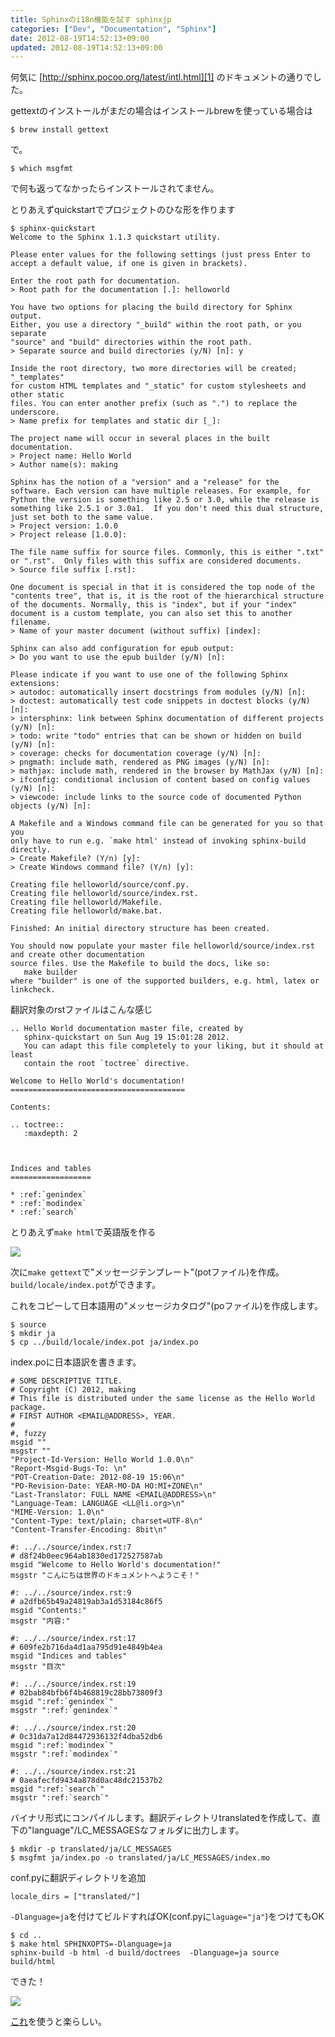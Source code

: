 ```yaml
---
title: Sphinxのi18n機能を試す sphinxjp
categories: ["Dev", "Documentation", "Sphinx"]
date: 2012-08-19T14:52:13+09:00
updated: 2012-08-19T14:52:13+09:00
---
```


何気に [http://sphinx.pocoo.org/latest/intl.html][1] のドキュメントの通りでした。

gettextのインストールがまだの場合はインストールbrewを使っている場合は

    $ brew install gettext

で。

    $ which msgfmt

で何も返ってなかったらインストールされてません。

とりあえずquickstartでプロジェクトのひな形を作ります

    $ sphinx-quickstart 
    Welcome to the Sphinx 1.1.3 quickstart utility.
    
    Please enter values for the following settings (just press Enter to
    accept a default value, if one is given in brackets).
    
    Enter the root path for documentation.
    > Root path for the documentation [.]: helloworld
    
    You have two options for placing the build directory for Sphinx output.
    Either, you use a directory "_build" within the root path, or you separate
    "source" and "build" directories within the root path.
    > Separate source and build directories (y/N) [n]: y
    
    Inside the root directory, two more directories will be created; "_templates"
    for custom HTML templates and "_static" for custom stylesheets and other static
    files. You can enter another prefix (such as ".") to replace the underscore.
    > Name prefix for templates and static dir [_]: 
    
    The project name will occur in several places in the built documentation.
    > Project name: Hello World
    > Author name(s): making
    
    Sphinx has the notion of a "version" and a "release" for the
    software. Each version can have multiple releases. For example, for
    Python the version is something like 2.5 or 3.0, while the release is
    something like 2.5.1 or 3.0a1.  If you don't need this dual structure,
    just set both to the same value.
    > Project version: 1.0.0
    > Project release [1.0.0]: 
    
    The file name suffix for source files. Commonly, this is either ".txt"
    or ".rst".  Only files with this suffix are considered documents.
    > Source file suffix [.rst]: 
    
    One document is special in that it is considered the top node of the
    "contents tree", that is, it is the root of the hierarchical structure
    of the documents. Normally, this is "index", but if your "index"
    document is a custom template, you can also set this to another filename.
    > Name of your master document (without suffix) [index]: 
    
    Sphinx can also add configuration for epub output:
    > Do you want to use the epub builder (y/N) [n]: 
    
    Please indicate if you want to use one of the following Sphinx extensions:
    > autodoc: automatically insert docstrings from modules (y/N) [n]: 
    > doctest: automatically test code snippets in doctest blocks (y/N) [n]: 
    > intersphinx: link between Sphinx documentation of different projects (y/N) [n]: 
    > todo: write "todo" entries that can be shown or hidden on build (y/N) [n]: 
    > coverage: checks for documentation coverage (y/N) [n]: 
    > pngmath: include math, rendered as PNG images (y/N) [n]: 
    > mathjax: include math, rendered in the browser by MathJax (y/N) [n]: 
    > ifconfig: conditional inclusion of content based on config values (y/N) [n]: 
    > viewcode: include links to the source code of documented Python objects (y/N) [n]: 
    
    A Makefile and a Windows command file can be generated for you so that you
    only have to run e.g. `make html' instead of invoking sphinx-build
    directly.
    > Create Makefile? (Y/n) [y]: 
    > Create Windows command file? (Y/n) [y]: 
    
    Creating file helloworld/source/conf.py.
    Creating file helloworld/source/index.rst.
    Creating file helloworld/Makefile.
    Creating file helloworld/make.bat.
    
    Finished: An initial directory structure has been created.
    
    You should now populate your master file helloworld/source/index.rst and create other documentation
    source files. Use the Makefile to build the docs, like so:
       make builder
    where "builder" is one of the supported builders, e.g. html, latex or linkcheck.

翻訳対象のrstファイルはこんな感じ

    .. Hello World documentation master file, created by
       sphinx-quickstart on Sun Aug 19 15:01:28 2012.
       You can adapt this file completely to your liking, but it should at least
       contain the root `toctree` directive.
    
    Welcome to Hello World's documentation!
    =======================================
    
    Contents:
    
    .. toctree::
       :maxdepth: 2
    
    
    
    Indices and tables
    ==================
    
    * :ref:`genindex`
    * :ref:`modindex`
    * :ref:`search`

とりあえず`make html`で英語版を作る

<a href='/api/v1/files/00064/before.png'><img src='/api/v1/files/00064/before.png' /></a>

次に`make gettext`で"メッセージテンプレート"(potファイル)を作成。`build/locale/index.pot`ができます。

これをコピーして日本語用の"メッセージカタログ"(poファイル)を作成します。

    $ source
    $ mkdir ja
    $ cp ../build/locale/index.pot ja/index.po

index.poに日本語訳を書きます。

    # SOME DESCRIPTIVE TITLE.
    # Copyright (C) 2012, making
    # This file is distributed under the same license as the Hello World package.
    # FIRST AUTHOR <EMAIL@ADDRESS>, YEAR.
    #
    #, fuzzy
    msgid ""
    msgstr ""
    "Project-Id-Version: Hello World 1.0.0\n"
    "Report-Msgid-Bugs-To: \n"
    "POT-Creation-Date: 2012-08-19 15:06\n"
    "PO-Revision-Date: YEAR-MO-DA HO:MI+ZONE\n"
    "Last-Translator: FULL NAME <EMAIL@ADDRESS>\n"
    "Language-Team: LANGUAGE <LL@li.org>\n"
    "MIME-Version: 1.0\n"
    "Content-Type: text/plain; charset=UTF-8\n"
    "Content-Transfer-Encoding: 8bit\n"
    
    #: ../../source/index.rst:7
    # d8f24b0eec964ab1830ed172527587ab
    msgid "Welcome to Hello World's documentation!"
    msgstr "こんにちは世界のドキュメントへようこそ！"
    
    #: ../../source/index.rst:9
    # a2dfb65b49a24819ab3a1d53184c86f5
    msgid "Contents:"
    msgstr "内容:"
    
    #: ../../source/index.rst:17
    # 609fe2b716da4d1aa795d91e4849b4ea
    msgid "Indices and tables"
    msgstr "目次"
    
    #: ../../source/index.rst:19
    # 02bab84bfb6f4b468819c28bb73809f3
    msgid ":ref:`genindex`"
    msgstr ":ref:`genindex`"
    
    #: ../../source/index.rst:20
    # 0c31da7a12d84472936132f4dba52db6
    msgid ":ref:`modindex`"
    msgstr ":ref:`modindex`"
    
    #: ../../source/index.rst:21
    # 0aeafecfd9434a878d0ac48dc21537b2
    msgid ":ref:`search`"
    msgstr ":ref:`search`"

バイナリ形式にコンパイルします。翻訳ディレクトリtranslatedを作成して、直下の"language"/LC_MESSAGESなフォルダに出力します。

    $ mkdir -p translated/ja/LC_MESSAGES
    $ msgfmt ja/index.po -o translated/ja/LC_MESSAGES/index.mo

conf.pyに翻訳ディレクトリを追加

    locale_dirs = ["translated/"]

`-Dlanguage=ja`を付けてビルドすればOK(conf.pyに`laguage="ja"`)をつけてもOK

    $ cd ..
    $ make html SPHINXOPTS=-Dlanguage=ja
    sphinx-build -b html -d build/doctrees  -Dlanguage=ja source build/html

できた！

<a href='/api/v1/files/00065/after.png'><img src='/api/v1/files/00065/after.png' /></a>

[これ][2]を使うと楽らしい。


  [1]: http://sphinx.pocoo.org/latest/intl.html
  [2]: http://d.hatena.ne.jp/tk0miya/20111204
